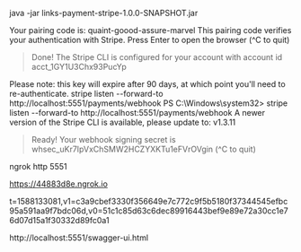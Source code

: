 java -jar links-payment-stripe-1.0.0-SNAPSHOT.jar

Your pairing code is: quaint-goood-assure-marvel
This pairing code verifies your authentication with Stripe.
Press Enter to open the browser (^C to quit)
> Done! The Stripe CLI is configured for your account with account id acct_1GY1U3Chx93PucYp

Please note: this key will expire after 90 days, at which point you'll need to re-authenticate.
stripe listen --forward-to http://localhost:5551/payments/webhook
PS C:\Windows\system32> stripe listen --forward-to http://localhost:5551/payments/webhook
A newer version of the Stripe CLI is available, please update to: v1.3.11
> Ready! Your webhook signing secret is whsec_uKr7IpVxChSMW2HCZYXKTu1eFVrOVgin (^C to quit)
>
ngrok http 5551

https://44883d8e.ngrok.io 

t=1588133081,v1=c3a9cbef3330f356649e7c772c9f5b5180f37344545efbc95a591aa9f7bdc06d,v0=51c1c85d63c6dec89916443bef9e89e72a30cc1e76d07d15a1f30332d89fc0a1

http://localhost:5551/swagger-ui.html
